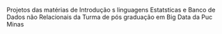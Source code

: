Projetos das matérias de Introdução s linguagens Estatsticas e Banco de Dados não Relacionais da Turma de pós graduação em Big Data da Puc Minas
